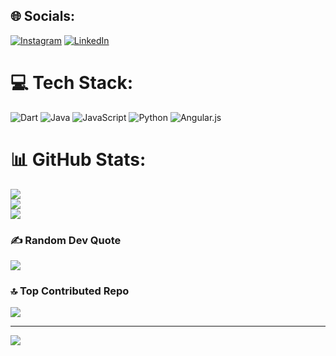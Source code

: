 
## 🌐 Socials:
[![Instagram](https://img.shields.io/badge/Instagram-%23E4405F.svg?logo=Instagram&logoColor=white)](https://instagram.com/dan.tovytch) [![LinkedIn](https://img.shields.io/badge/LinkedIn-%230077B5.svg?logo=linkedin&logoColor=white)](https://linkedin.com/in/daniel-melentovytch-santos) 

# 💻 Tech Stack:
![Dart](https://img.shields.io/badge/dart-%230175C2.svg?style=for-the-badge&logo=dart&logoColor=white) ![Java](https://img.shields.io/badge/java-%23ED8B00.svg?style=for-the-badge&logo=java&logoColor=white) ![JavaScript](https://img.shields.io/badge/javascript-%23323330.svg?style=for-the-badge&logo=javascript&logoColor=%23F7DF1E) ![Python](https://img.shields.io/badge/python-3670A0?style=for-the-badge&logo=python&logoColor=ffdd54) ![Angular.js](https://img.shields.io/badge/angular.js-%23E23237.svg?style=for-the-badge&logo=angularjs&logoColor=white)
# 📊 GitHub Stats:
![](https://github-readme-stats.vercel.app/api?username=dan-tovytch&theme=tokyonight&hide_border=false&include_all_commits=false&count_private=false)<br/>
![](https://github-readme-streak-stats.herokuapp.com/?user=dan-tovytch&theme=tokyonight&hide_border=false)<br/>
![](https://github-readme-stats.vercel.app/api/top-langs/?username=dan-tovytch&theme=tokyonight&hide_border=false&include_all_commits=false&count_private=false&layout=compact)

### ✍️ Random Dev Quote
![](https://quotes-github-readme.vercel.app/api?type=vetical&theme=tokyonight)

### 🔝 Top Contributed Repo
![](https://github-contributor-stats.vercel.app/api?username=dan-tovytch&limit=5&theme=tokyonight&combine_all_yearly_contributions=true)

---
[![](https://visitcount.itsvg.in/api?id=dan-tovytch&icon=0&color=12)](https://visitcount.itsvg.in)

